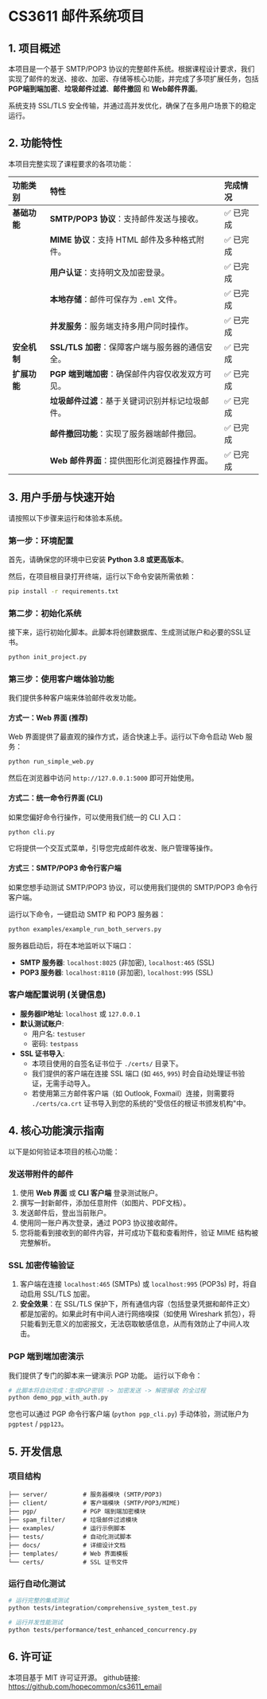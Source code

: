 # CS3611 邮件系统项目

## 1. 项目概述

本项目是一个基于 SMTP/POP3 协议的完整邮件系统。根据课程设计要求，我们实现了邮件的发送、接收、加密、存储等核心功能，并完成了多项扩展任务，包括 **PGP端到端加密**、**垃圾邮件过滤**、**邮件撤回** 和 **Web邮件界面**。

系统支持 SSL/TLS 安全传输，并通过高并发优化，确保了在多用户场景下的稳定运行。

## 2. 功能特性

本项目完整实现了课程要求的各项功能：

| 功能类别     | 特性                                             | 完成情况 |
| :----------- | :----------------------------------------------- | :------- |
| **基础功能** | **SMTP/POP3 协议**：支持邮件发送与接收。         | ✅ 已完成 |
|              | **MIME 协议**：支持 HTML 邮件及多种格式附件。    | ✅ 已完成 |
|              | **用户认证**：支持明文及加密登录。               | ✅ 已完成 |
|              | **本地存储**：邮件可保存为 `.eml` 文件。         | ✅ 已完成 |
|              | **并发服务**：服务端支持多用户同时操作。         | ✅ 已完成 |
| **安全机制** | **SSL/TLS 加密**：保障客户端与服务器的通信安全。 | ✅ 已完成 |
| **扩展功能** | **PGP 端到端加密**：确保邮件内容仅收发双方可见。 | ✅ 已完成 |
|              | **垃圾邮件过滤**：基于关键词识别并标记垃圾邮件。 | ✅ 已完成 |
|              | **邮件撤回功能**：实现了服务器端邮件撤回。       | ✅ 已完成 |
|              | **Web 邮件界面**：提供图形化浏览器操作界面。     | ✅ 已完成 |

## 3. 用户手册与快速开始

请按照以下步骤来运行和体验本系统。

### 第一步：环境配置

首先，请确保您的环境中已安装 **Python 3.8 或更高版本**。

然后，在项目根目录打开终端，运行以下命令安装所需依赖：
```bash
pip install -r requirements.txt
```

### 第二步：初始化系统

接下来，运行初始化脚本。此脚本将创建数据库、生成测试账户和必要的SSL证书。
```bash
python init_project.py
```

### 第三步：使用客户端体验功能

我们提供多种客户端来体验邮件收发功能。

#### 方式一：Web 界面 (推荐)

Web 界面提供了最直观的操作方式，适合快速上手。运行以下命令启动 Web 服务：
```bash
python run_simple_web.py
```
然后在浏览器中访问 `http://127.0.0.1:5000` 即可开始使用。

#### 方式二：统一命令行界面 (CLI)

如果您偏好命令行操作，可以使用我们统一的 CLI 入口：
```bash
python cli.py
```
它将提供一个交互式菜单，引导您完成邮件收发、账户管理等操作。

#### 方式三：SMTP/POP3 命令行客户端

如果您想手动测试 SMTP/POP3 协议，可以使用我们提供的 SMTP/POP3 命令行客户端。

运行以下命令，一键启动 SMTP 和 POP3 服务器：
```bash
python examples/example_run_both_servers.py
```
服务器启动后，将在本地监听以下端口：
- **SMTP 服务器**: `localhost:8025` (非加密), `localhost:465` (SSL)
- **POP3 服务器**: `localhost:8110` (非加密), `localhost:995` (SSL)


### 客户端配置说明 (关键信息)

- **服务器IP地址**: `localhost` 或 `127.0.0.1`
- **默认测试账户**:
  - 用户名: `testuser`
  - 密码: `testpass`
- **SSL 证书导入**:
  - 本项目使用的自签名证书位于 `./certs/` 目录下。
  - 我们提供的客户端在连接 SSL 端口 (如 `465`, `995`) 时会自动处理证书验证，无需手动导入。
  - 若使用第三方邮件客户端（如 Outlook, Foxmail）连接，则需要将 `./certs/ca.crt` 证书导入到您的系统的"受信任的根证书颁发机构"中。

## 4. 核心功能演示指南

以下是如何验证本项目的核心功能：

### 发送带附件的邮件

1.  使用 **Web 界面** 或 **CLI 客户端** 登录测试账户。
2.  撰写一封新邮件，添加任意附件（如图片、PDF文档）。
3.  发送邮件后，登出当前账户。
4.  使用同一账户再次登录，通过 POP3 协议接收邮件。
5.  您将能看到接收到的邮件内容，并可成功下载和查看附件，验证 MIME 结构被完整解析。

### SSL 加密传输验证

1.  客户端在连接 `localhost:465` (SMTPs) 或 `localhost:995` (POP3s) 时，将自动启用 SSL/TLS 加密。
2.  **安全效果**：在 SSL/TLS 保护下，所有通信内容（包括登录凭据和邮件正文）都是加密的。如果此时有中间人进行网络嗅探（如使用 Wireshark 抓包），将只能看到无意义的加密报文，无法窃取敏感信息，从而有效防止了中间人攻击。

### PGP 端到端加密演示

我们提供了专门的脚本来一键演示 PGP 功能。
运行以下命令：
```bash
# 此脚本将自动完成：生成PGP密钥 -> 加密发送 -> 解密接收 的全过程
python demo_pgp_with_auth.py
```
您也可以通过 PGP 命令行客户端 (`python pgp_cli.py`) 手动体验，测试账户为 `pgptest` / `pgp123`。

## 5. 开发信息

### 项目结构
```
├── server/          # 服务器模块 (SMTP/POP3)
├── client/          # 客户端模块 (SMTP/POP3/MIME)
├── pgp/             # PGP 端到端加密模块
├── spam_filter/     # 垃圾邮件过滤模块
├── examples/        # 运行示例脚本
├── tests/           # 自动化测试脚本
├── docs/            # 详细设计文档
├── templates/       # Web 界面模板
└── certs/           # SSL 证书文件
```

### 运行自动化测试
```bash
# 运行完整的集成测试
python tests/integration/comprehensive_system_test.py

# 运行并发性能测试
python tests/performance/test_enhanced_concurrency.py
```

## 6. 许可证

本项目基于 MIT 许可证开源。
github链接: https://github.com/hopecommon/cs3611_email
